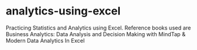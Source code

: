# analytics-using-excel
Practicing Statistics and Analytics using Excel. 
Reference books used are Business Analytics: Data Analysis and Decision Making with MindTap &amp; Modern Data Analytics In Excel
